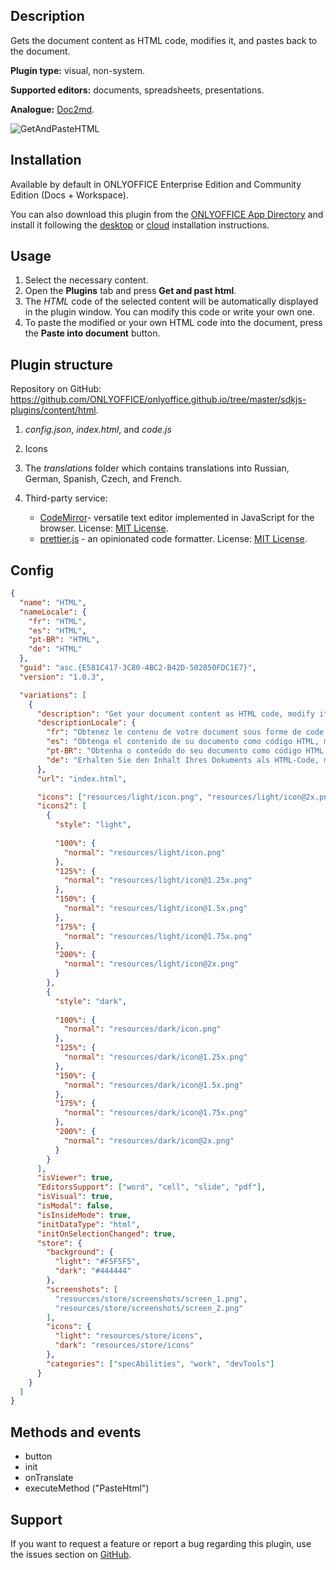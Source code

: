 ## Description

Gets the document content as HTML code, modifies it, and pastes back to the document.

**Plugin type:** visual, non-system.

**Supported editors:** documents, spreadsheets, presentations.

**Analogue:** [Doc2md](https://github.com/ONLYOFFICE/onlyoffice.github.io/tree/master/sdkjs-plugins/content/doc2md).

![GetAndPasteHTML](/assets/images/plugins/gifs/get-and-paste-html.gif)

## Installation

Available by default in ONLYOFFICE Enterprise Edition and Community Edition (Docs + Workspace).

You can also download this plugin from the [ONLYOFFICE App Directory](https://www.onlyoffice.com/en/app-directory/html) and install it following the [desktop](../../Adding%20plugins/ONLYOFFICE%20Desktop%20Editors/index.md) or [cloud](../../Adding%20plugins/ONLYOFFICE%20Cloud/index.md) installation instructions.

## Usage

1. Select the necessary content.
2. Open the **Plugins** tab and press **Get and past html**.
3. The *HTML* code of the selected content will be automatically displayed in the plugin window. You can modify this code or write your own one.
4. To paste the modified or your own HTML code into the document, press the **Paste into document** button.

## Plugin structure

Repository on GitHub: <https://github.com/ONLYOFFICE/onlyoffice.github.io/tree/master/sdkjs-plugins/content/html>.

1. *config.json*, *index.html*, and *code.js*

2. Icons

3. The *translations* folder which contains translations into Russian, German, Spanish, Czech, and French.

4. Third-party service:

   - [CodeMirror](https://codemirror.net/)- versatile text editor implemented in JavaScript for the browser. License: [MIT License](https://github.com/ONLYOFFICE/onlyoffice.github.io/blob/master/sdkjs-plugins/content/html/licenses/codemirror.license).
   - [prettier.js](https://github.com/prettier/prettier) - an opinionated code formatter. License: [MIT License](https://github.com/ONLYOFFICE/onlyoffice.github.io/blob/master/sdkjs-plugins/content/html/licenses/prettier.license).

## Config

``` json
{
  "name": "HTML",
  "nameLocale": {
    "fr": "HTML",
    "es": "HTML",
    "pt-BR": "HTML",
    "de": "HTML"
  },
  "guid": "asc.{E581C417-3C80-4BC2-B42D-502850FDC1E7}",
  "version": "1.0.3",

  "variations": [
    {
      "description": "Get your document content as HTML code, modify it, and paste back to the document.",
      "descriptionLocale": {
        "fr": "Obtenez le contenu de votre document sous forme de code HTML, modifiez-le et collez-le dans le document.",
        "es": "Obtenga el contenido de su documento como código HTML, modifíquelo y péguelo de nuevo en el documento.",
        "pt-BR": "Obtenha o conteúdo do seu documento como código HTML, modifique-o e cole-o novamente no documento.",
        "de": "Erhalten Sie den Inhalt Ihres Dokuments als HTML-Code, modifizieren und fügen Sie ihn wieder ins Dokument ein."
      },
      "url": "index.html",

      "icons": ["resources/light/icon.png", "resources/light/icon@2x.png"],
      "icons2": [
        {
          "style": "light",
                    
          "100%": {
            "normal": "resources/light/icon.png"
          },
          "125%": {
            "normal": "resources/light/icon@1.25x.png"
          },
          "150%": {
            "normal": "resources/light/icon@1.5x.png"
          },
          "175%": {
            "normal": "resources/light/icon@1.75x.png"
          },
          "200%": {
            "normal": "resources/light/icon@2x.png"
          }
        },
        {
          "style": "dark",
                    
          "100%": {
            "normal": "resources/dark/icon.png"
          },
          "125%": {
            "normal": "resources/dark/icon@1.25x.png"
          },
          "150%": {
            "normal": "resources/dark/icon@1.5x.png"
          },
          "175%": {
            "normal": "resources/dark/icon@1.75x.png"
          },
          "200%": {
            "normal": "resources/dark/icon@2x.png"
          }
        }
      ],
      "isViewer": true,
      "EditorsSupport": ["word", "cell", "slide", "pdf"],
      "isVisual": true,
      "isModal": false,
      "isInsideMode": true,
      "initDataType": "html",
      "initOnSelectionChanged": true,
      "store": {
        "background": {
          "light": "#F5F5F5",
          "dark": "#444444"
        },
        "screenshots": [
          "resources/store/screenshots/screen_1.png",
          "resources/store/screenshots/screen_2.png"
        ],
        "icons": {
          "light": "resources/store/icons",
          "dark": "resources/store/icons"
        },
        "categories": ["specAbilities", "work", "devTools"]
      }
    }
  ]
}
```

## Methods and events

- button
- init
- onTranslate
- executeMethod ("PasteHtml")

## Support

If you want to request a feature or report a bug regarding this plugin, use the issues section on [GitHub](https://github.com/ONLYOFFICE/onlyoffice.github.io/issues).
